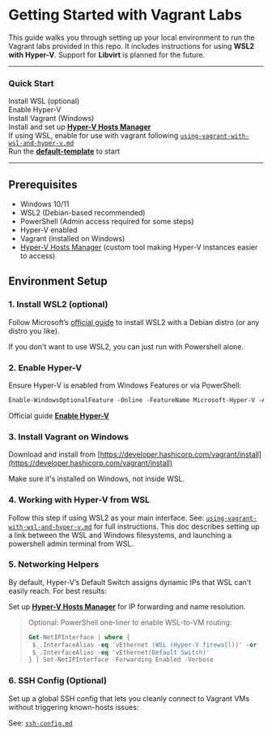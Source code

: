 # Getting Started with Vagrant Labs

This guide walks you through setting up your local environment to run the Vagrant labs provided in this repo. It includes instructions for using **WSL2 with Hyper-V**. Support for **Libvirt** is planned for the future.

---
### Quick Start
Install WSL (optional)  
Enable Hyper-V  
Install Vagrant (Windows)  
Install and set up [**Hyper-V Hosts Manager**](https://github.com/hayeseoin/hyper-v-hosts-manager)  
If using WSL, enable for use with vagrant following [`using-vagrant-with-wsl-and-hyper-v.md`](using-vagrant-with-wsl-and-hyper-v.md)  
Run the [**default-template**](../starter-templates/hyper-v/default-setup/) to start  

---

## Prerequisites

- Windows 10/11
- WSL2 (Debian-based recommended)
- PowerShell (Admin access required for some steps)
- Hyper-V enabled
- Vagrant (installed on Windows)
- [Hyper-V Hosts Manager](https://github.com/hayeseoin/hyper-v-hosts-manager) (custom tool making Hyper-V instances easier to access)

## Environment Setup

### 1. Install WSL2 (optional)
Follow Microsoft’s [official guide](https://learn.microsoft.com/en-us/windows/wsl/install) to install WSL2 with a Debian distro (or any distro you like).

If you don't want to use WSL2, you can just run with Powershell alone.

### 2. Enable Hyper-V
Ensure Hyper-V is enabled from Windows Features or via PowerShell: 

```ps
Enable-WindowsOptionalFeature -Online -FeatureName Microsoft-Hyper-V -All
```
Official guide [**Enable Hyper-V**](https://learn.microsoft.com/en-us/windows-server/virtualization/hyper-v/get-started/install-hyper-v)

### 3. Install Vagrant on Windows
Download and install from [https://developer.hashicorp.com/vagrant/install](https://developer.hashicorp.com/vagrant/install)

Make sure it's installed on Windows, not inside WSL.

### 4. Working with Hyper-V from WSL
Follow this step if using WSL2 as your main interface. See: [`using-vagrant-with-wsl-and-hyper-v.md`](using-vagrant-with-wsl-and-hyper-v.md) for full instructions. This doc describes setting up a link between the WSL and Windows filesystems, and launching a powershell admin terminal from WSL. 

### 5. Networking Helpers
By default, Hyper-V’s Default Switch assigns dynamic IPs that WSL can't easily reach. For best results:

Set up [**Hyper-V Hosts Manager**](https://github.com/hayeseoin/hyper-v-hosts-manager) for IP forwarding and name resolution.

> Optional: PowerShell one-liner to enable WSL-to-VM routing:
>
> ```ps
> Get-NetIPInterface | where {
>  $_.InterfaceAlias -eq 'vEthernet (WSL (Hyper-V firewall))' -or
>  $_.InterfaceAlias -eq 'vEthernet(Default Switch)'
>} | Set-NetIPInterface -Forwarding Enabled -Verbose
>```

### 6. SSH Config (Optional)
Set up a global SSH config that lets you cleanly connect to Vagrant VMs without triggering known-hosts issues:

See: [`ssh-config.md`](ssh-config.md)